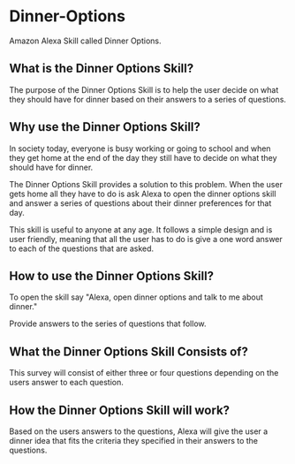 # Dinner-Options
Amazon Alexa Skill called Dinner Options. 

## What is the Dinner Options Skill?
The purpose of the Dinner Options Skill is to help the user decide on what they should have for dinner based on their answers to a series of questions.

## Why use the Dinner Options Skill?
In society today, everyone is busy working or going to school and when they get home at the end of the day they still have to decide on what they should have for dinner. 

The Dinner Options Skill provides a solution to this problem. When the user gets home all they have to do is ask Alexa to open the dinner options skill and answer a series of questions about their dinner preferences for that day.

This skill is useful to anyone at any age. It follows a simple design and is user friendly, meaning that all the user has to do is give a one word answer to each of the questions that are asked.

## How to use the Dinner Options Skill?
To open the skill say "Alexa, open dinner options and talk to me about dinner."

Provide answers to the series of questions that follow.

## What the Dinner Options Skill Consists of?
This survey will consist of either three or four questions depending on the users answer to each question.

## How the Dinner Options Skill will work?
Based on the users answers to the questions, Alexa will give the user a dinner idea that fits the criteria they specified in their answers to the questions.
